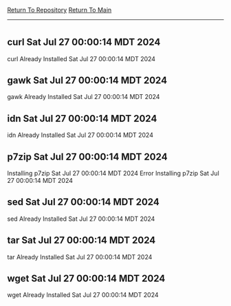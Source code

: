 [Return To Repository](https://github.com/DigitalWarrior/piholeparser/)
[Return To Main](https://github.com/DigitalWarrior/piholeparser/blob/master/RecentRunLogs/Mainlog.md)
____________________________________
# 
## curl Sat Jul 27 00:00:14 MDT 2024
curl Already Installed Sat Jul 27 00:00:14 MDT 2024
## gawk Sat Jul 27 00:00:14 MDT 2024
gawk Already Installed Sat Jul 27 00:00:14 MDT 2024
## idn Sat Jul 27 00:00:14 MDT 2024
idn Already Installed Sat Jul 27 00:00:14 MDT 2024
## p7zip Sat Jul 27 00:00:14 MDT 2024
Installing p7zip Sat Jul 27 00:00:14 MDT 2024
Error Installing p7zip Sat Jul 27 00:00:14 MDT 2024
## sed Sat Jul 27 00:00:14 MDT 2024
sed Already Installed Sat Jul 27 00:00:14 MDT 2024
## tar Sat Jul 27 00:00:14 MDT 2024
tar Already Installed Sat Jul 27 00:00:14 MDT 2024
## wget Sat Jul 27 00:00:14 MDT 2024
wget Already Installed Sat Jul 27 00:00:14 MDT 2024
